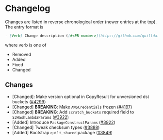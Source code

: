 <!-- markdownlint-disable line-length -->
# Changelog

Changes are listed in reverse chronological order (newer entries at the top).
The entry format is

```markdown
- [Verb] Change description ([#<PR-number>](https://github.com/quiltdata/quilt/pull/<PR-number>))
```

where verb is one of

- Removed
- Added
- Fixed
- Changed

## Changes

- [Changed]: Make version optional in CopyResult for unversioned dst buckets ([#4299](https://github.com/quiltdata/quilt/pull/4299))
- [Changed] **BREAKING**: Make `AWSCredentials` frozen ([#4197](https://github.com/quiltdata/quilt/pull/4197))
- [Changed] **BREAKING**: Add `scratch_buckets` required field to `S3HashLambdaParams` ([#3922](https://github.com/quiltdata/quilt/pull/3922))
- [Added] Introduce `PackageConstructParams` ([#3922](https://github.com/quiltdata/quilt/pull/3922))
- [Changed] Tweak checksum types ([#3888](https://github.com/quiltdata/quilt/pull/3888))
- [Added] Bootstrap `quilt_shared` package ([#3849](https://github.com/quiltdata/quilt/pull/3849))
